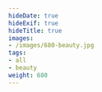 ```yaml
---
hideDate: true
hideExif: true
hideTitle: true
images:
- /images/680-beauty.jpg
tags:
- all
- beauty
weight: 680
---
```

